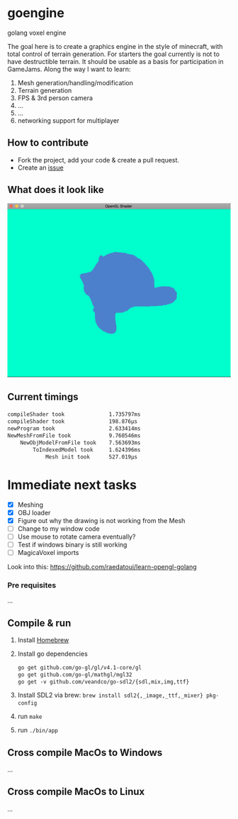 # goengine
golang voxel engine

The goal here is to create a graphics engine in the style of minecraft, with total control of terrain generation. For starters the goal currently is not to have destructible terrain. It should be usable as a basis for participation in GameJams.
Along the way I want to learn:
1. Mesh generation/handling/modification
2. Terrain generation
3. FPS & 3rd person camera
4. ...
5. ...
6. networking support for multiplayer

## How to contribute

- Fork the project, add your code & create a pull request.
- Create an [issue](https://github.com/tehcyx/goengine/issues)

## What does it look like
![Mesh 01](screenshots/mesh02.png)

## Current timings
```
compileShader took              1.735797ms
compileShader took              198.876µs
newProgram took                 2.633414ms
NewMeshFromFile took            9.760546ms
    NewObjModelFromFile took    7.563693ms
        ToIndexedModel took     1.624396ms
            Mesh init took      527.019µs
```

# Immediate next tasks

- [X] Meshing
- [X] OBJ loader
- [X] Figure out why the drawing is not working from the Mesh
- [ ] Change to my window code
- [ ] Use mouse to rotate camera eventually?
- [ ] Test if windows binary is still working
- [ ] MagicaVoxel imports

Look into this: https://github.com/raedatoui/learn-opengl-golang

### Pre requisites

...

## Compile & run

1. Install [Homebrew](https://brew.sh/)
2. Install go dependencies

    ```
    go get github.com/go-gl/gl/v4.1-core/gl
    go get github.com/go-gl/mathgl/mgl32
    go get -v github.com/veandco/go-sdl2/{sdl,mix,img,ttf}
    ```
3. Install SDL2 via brew: `brew install sdl2{,_image,_ttf,_mixer} pkg-config`
4. run `make`
5. run `./bin/app`

## Cross compile MacOs to Windows

...

## Cross compile MacOs to Linux

...